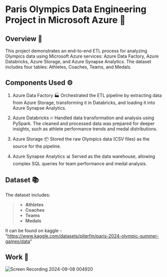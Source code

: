 # Paris Olympics Data Engineering Project in Microsoft Azure 🏅
## Overview 📝
This project demonstrates an end-to-end ETL process for analyzing Olympics data using Microsoft Azure services: Azure Data Factory, Azure Databricks, Azure Storage, and Azure Synapse Analytics. The dataset includes four tables: Athletes, Coaches, Teams, and Medals.

## Components Used ⚙️
1. Azure Data Factory 🏭
Orchestrated the ETL pipeline by extracting data from Azure Storage, transforming it in Databricks, and loading it into Azure Synapse Analytics.

2. Azure Databricks 🔥
Handled data transformation and analysis using PySpark. The cleaned and processed data was prepared for deeper insights, such as athlete performance trends and medal distributions.

3. Azure Storage 📦
Stored the raw Olympics data (CSV files) as the source for the pipeline.

4. Azure Synapse Analytics 📊
Served as the data warehouse, allowing complex SQL queries for team performance and medal analysis.

## Dataset 📚
The dataset includes:
> - **Athletes**
> - **Coaches**
> - **Teams**
> - **Medals**

It can be found on kaggle - "https://www.kaggle.com/datasets/piterfm/paris-2024-olympic-summer-games/data"

## Work 🎯

  ![Screen Recording 2024-09-08 004920](https://github.com/user-attachments/assets/34989f41-2a29-461c-9983-a228d450554e)


